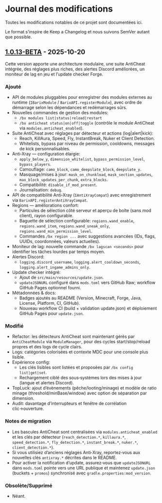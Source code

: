 # Journal des modifications

Toutes les modifications notables de ce projet sont documentées ici.

Le format s’inspire de Keep a Changelog et nous suivons SemVer autant que possible.

## [1.0.13-BETA] - 2025-10-20

Cette version apporte une architecture modulaire, une suite AntiCheat intégrée, des réglages plus riches, des alertes Discord améliorées, un moniteur de lag en jeu et l’update checker Forge.

### Ajouté
- API de modules pluggables pour enregistrer des modules externes au runtime (`IBarixModule` / `BarixAPI.registerModule`), avec ordre de démarrage selon les dépendances et redémarrages sûrs.
- Nouvelles commandes de gestion des modules:
  - `/bx modules list|status|reload|restart`
  - `/bx anticheat status|on|off|toggle` (contrôle le module AntiCheat via `modules.anticheat_enabled`).
- Suite AntiCheat avec réglages par détecteur et actions (log|alert|kick):
  - Reach, KillAura, Speed, Fly, InstantBreak, Nuker et Client Detection.
  - Whitelists, bypass par niveau de permission, cooldowns, messages de kick personnalisables.
- Anti‑Xray — configuration élargie:
  - `apply_below_y`, `dimension_whitelist`, `bypass_permission_level`, `bypass_players`.
  - Camouflage: `camo_block`, `camo_deepslate_block`, `deepslate_y`.
  - Masquage/mises à jour: `mask_on_chunkload`, `mask_section_updates`, `max_block_updates_per_chunk`, `extra_blocks`.
  - Compatibilité: `disable_if_mod_present`.
  - Journalisation: `debug`.
- API de compatibilité Anti‑Xray (`IAntiXrayCompat`) avec enregistrement via `BarixAPI.registerAntiXrayCompat`.
- Regions — améliorations confort:
  - Particules de sélection côté serveur et aperçu de boîte (sans mod client), rayon configurable.
  - Baguette de sélection configurable: `regions.wand_enable`, `regions.wand_item`, `regions.wand_sneak_only`, `regions.wand_min_permission_level`.
  - Commandes `/bx region ...` avec suggestions avancées (IDs, flags, UUIDs, coordonnées, valeurs actuelles).
- Moniteur de lag: nouvelle commande `/bx lagscan <seconds>` pour identifier les tâches lourdes par temps moyen.
- Alertes Discord:
  - `logging.discord_username`, `logging.alert_cooldown_seconds`, `logging.alert_ingame_admins_only`.
- Update checker intégré:
  - Ajout de `src/main/resources/update.json`.
  - `updateJSONURL` configuré dans `mods.toml` vers GitHub Raw; workflow GitHub Pages optionnel fourni.
- Métadonnées & docs:
  - Badges ajoutés au README (Version, Minecraft, Forge, Java, License, Platform, CI, GitHub).
  - Nouveau workflow CI (build + validation update.json) et déploiement GitHub Pages pour `update.json`.

### Modifié
- Refactor: les détecteurs AntiCheat sont maintenant gérés par `AntiCheatModule` via `ModuleManager`, pour des cycles start/stop/reload propres et des logs de cycle clairs.
- Logs: catégories colorisées et contexte MDC pour une console plus lisible.
- Expérience config:
  - Les clés lisibles sont listées et proposées par `/bx config list|get|set`.
  - Rechargement ciblé des sous‑systèmes lors des mises à jour (langue et alertes Discord).
- TopLuck: ajout d’évènements (pêche/looting/minage) et modèle de ratio minage (threshold/minBase/window) avec option de séparation par dimension.
- Audit: davantage d’interrupteurs et fenêtre de corrélation clic→ouverture.

### Notes de migration
- Les bascules AntiCheat sont centralisées via `modules.anticheat_enabled` et les clés par détecteur (`reach_detection.*`, `killaura.*`, `speed_detection.*`, `fly_detection.*`, `instant_break.*`, `nuker.*`, `client_detection.*`).
- Si vous utilisiez d’anciens réglages Anti‑Xray, reportez‑vous aux nouvelles clés `antixray.*` décrites dans le README.
- Pour activer la notification d’update, assurez‑vous que `updateJSONURL` dans `mods.toml` pointe vers une URL publique et maintenez `update.json` (buckets + `promos`) synchronisé avec `gradle.properties:mod_version`.

### Obsolète/Supprimé
- Néant.

[1.0.13-BETA]: https://github.com/Blaackknight/Barix/releases
